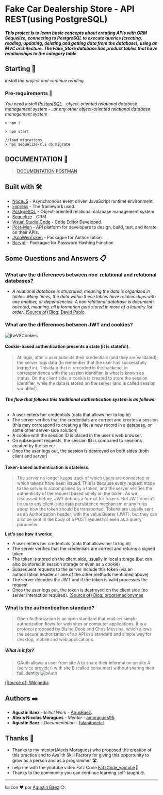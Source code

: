 # Fake Car Dealership Store - API REST(using PostgreSQL)

**_This project is to learn basic concepts about creating APIs with ORM Sequelize, connecting to PostgreSQL to execute queries (creating, reading, updating, deleting and getting data from the database), using an MVC architecture. The Fake_Store database has product tables that have relationships to the category table_**

## Starting 🚀

_install the project and continue reading._

### Pre-requirements 🛑

_You need install [PostgreSQL](https://www.postgresql.org/download/) - object-oriented relational database management system - \_or any other object-oriented relational database management system_

```
> npm i
```

```
> npm start
```

```
//load migrations
> npx sequelize-cli db:migrate
```

## DOCUMENTATION 📝

> [DOCUMENTATION POSTMAN](https://documenter.getpostman.com/view/15553670/2s83S87WAR)

## Built with 🛠️

- [NodeJS](https://nodejs.org/es/) - Asynchronous event driven JavaScript runtime environment.
- [Express](http://expressjs.com/es//) - The framework used.
- [PostgreSQL](https://www.postgresql.org/download/) - Object-oriented relational database management system.
- [Sequelize](https://sequelize.org/docs/v6/getting-started/) - ORM.
- [Visual Studio Code](https://code.visualstudio.com/) - Code Editor Developed.
- [Post-Man](https://www.postman.com/) - API platform for developers to design, build, test, and iterate on their APIs.
- [JsonWebToken](https://www.npmjs.com/package/jsonwebtoken) - Packague for Authorization.
- [Bcrypt](https://www.npmjs.com/package/bcrypt) - Packague for Password Hashing Function

## Some Questions and Answers 📋

### **What are the differences between non-relational and relational databases?**

- _A relational database is structured, meaning the data is organized in tables. Many times, the data within these tables have relationships with one another, or dependencies. A non relational database is document-oriented, meaning, all information gets stored in more of a laundry list order_.
  [(Source of) Blog: David Pablo](https://aloa.co/blog/relational-vs-non-relational-database-pros-cons#:~:text=So%2C%20what's%20the%20difference%3F,of%20a%20laundry%20list%20order.).

### **What are the differences between JWT and cookies?**

![jtwVSCookies](https://res.cloudinary.com/pym/image/upload/c_scale,f_auto,q_auto,w_837/articles/2021/cookie-token/cookie-token-auth)

#### **Cookie-based authentication presents a state (it is stateful).**

> At login, after a user submits their credentials (and they are validated), the server logs data (to remember that the user has successfully logged in). This data that is recorded in the backend, in correspondence with the session identifier, is what is known as status. On the client side, a cookie is created to store the session identifier, while the data is stored on the server (and is called session variables).

###### **The flow that follows this traditional authentication system is as follows:**

- A user enters her credentials (data that allows her to log in)
- The server verifies that the credentials are correct and creates a session (this may correspond to creating a file, a new record in a database, or some other server-side solution)
- A cookie with the session ID is placed in the user's web browser.
- On subsequent requests, the session ID is compared to sessions created by the server
- Once the user logs out, the session is destroyed on both sides (both client and server)

#### **Token-based authentication is stateless.**

> The server no longer keeps track of which users are connected or which tokens have been issued. This is because every request made to the server is accompanied by a token, and the server verifies the authenticity of the request based solely on the token. As we discussed before, JWT defines a format for tokens. But JWT doesn't tie us to any client-side data persistence mechanism or any rules about how the token should be transported. Tokens are usually sent as an Authorization header, with the value Bearer {JWT}; but they can also be sent in the body of a POST request or even as a query parameter.

**Let's see how it works:**

- A user enters her credentials (data that allows her to log in)
- The server verifies that the credentials are correct and returns a signed token
- The token is stored on the client side, usually in local storage (but can also be stored in session storage or even as a cookie)
- Subsequent requests to the server include this token (via an authorization header or one of the other methods mentioned above)
- The server decodes the JWT and if the token is valid processes the request
- Once the user logs out, the token is destroyed on the client side (no server interaction required).
  [(Source of) Blog: programacionymas](https://programacionymas.com/blog/jwt-vs-cookies-y-sesiones)

### **What is the authentication standard?**

> Open Authorization is an open standard that enables simple authorization flows for web sites or computer applications. It is a protocol proposed by Blaine Cook and Chris Messina, which allows the secure authorization of an API in a standard and simple way for desktop, mobile and web applications.

##### **What is it for?**

> OAuth allows a user from site A to share their information on site A (service provider) with site B (called consumer) without sharing their full identity
> ![oAuth](https://upload.wikimedia.org/wikipedia/commons/thumb/d/d2/Oauth_logo.svg/180px-Oauth_logo.svg.png)

[(Source of) Wikipedia](https://es.wikipedia.org/wiki/OAuth)

## Authors ✒️

- **Agustin Baez** - _Initial Work_ - [AgusBaez](https://github.com/AgusBaez).
- **Alexis Nicolás Moragues** - _Mentor_ - [amoragues95](https://github.com/amoragues95).
- **Agustin Baez** - _Documentation_ - [fulanitodetal](https://github.com/AgusBaez).

## Thanks 🎁

- Thanks to my mentor(Alexis Moragues) who proposed the creation of this practice and to Avalith Skill Factory for giving this opportunity to grow as a person and as a programmer 🛣️.
- help me with the youtube video Fatz Code [FatzCode_youtube](https://www.youtube.com/watch?v=3xiIOgYdbiE)📢
- Thanks to the community you can continue learning self-taught 🤓.

---

⌨️ con ❤️ por [Agustin Baez](https://www.linkedin.com/in/agus-baez/) 😊.
